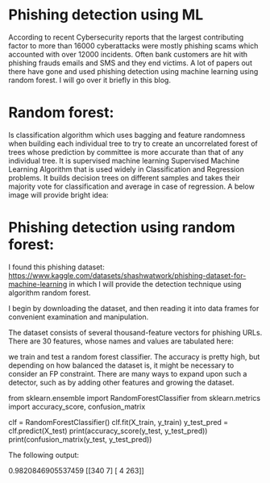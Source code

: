 # Phishing detection using ML


 According to recent Cybersecurity reports that the largest contributing factor to more than 16000 cyberattacks were mostly phishing scams which accounted with over 12000 incidents. Often bank customers are hit with phishing frauds emails and SMS and they end victims. A lot of papers out there have gone and used phishing detection using machine learning using random forest. I will go over it briefly in this blog. 


# Random forest: 

Is classification algorithm which uses bagging and feature randomness when building each individual tree to try to create an uncorrelated forest of trees whose prediction by committee is more accurate than that of any individual tree. It is supervised machine learning Supervised Machine Learning Algorithm that is used widely in Classification and Regression problems. It builds decision trees on different samples and takes their majority vote for classification and average in case of regression. A below image will provide bright idea: 

 

# Phishing detection using random forest: 

I found this phishing dataset: https://www.kaggle.com/datasets/shashwatwork/phishing-dataset-for-machine-learning in which I will provide the detection technique using algorithm random forest.

I begin by downloading the dataset, and then reading it into data frames for convenient examination and manipulation.
 

The dataset consists of several thousand-feature vectors for phishing URLs. There are 30 features, whose names and values are tabulated here:
 



we train and test a random forest classifier. The accuracy is pretty high, but depending on how balanced the dataset is, it might be necessary to consider an FP constraint. There are many ways to expand upon such a detector, such as by adding other features and growing the dataset.



from sklearn.ensemble import RandomForestClassifier
from sklearn.metrics import accuracy_score, confusion_matrix

clf = RandomForestClassifier()
clf.fit(X_train, y_train)
y_test_pred = clf.predict(X_test)
print(accuracy_score(y_test, y_test_pred))
print(confusion_matrix(y_test, y_test_pred))


The following output: 

0.9820846905537459
[[340   7]
 [  4 263]]

